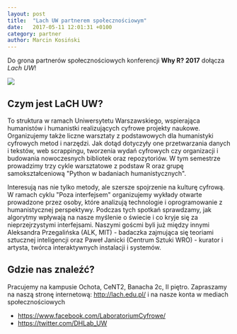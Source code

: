 ```yaml
---
layout: post
title:  "Lach UW partnerem społecznościowym"
date:   2017-05-11 12:01:31 +0100
category: partner
author: Marcin Kosiński
---
```


Do grona partnerów społecznościowych konferencji **Why R? 2017** dołącza *Lach UW*!

<img src="/blog/img/LaCH_logo_RGB.png">

## Czym jest LaCH UW?

To struktura w ramach Uniwersytetu Warszawskiego, wspierająca humanistów i humanistki realizujących cyfrowe projekty naukowe. Organizujemy także liczne warsztaty z podstawowych dla humanistyki cyfrowych metod i narzędzi. Jak dotąd dotyczyły one przetwarzania danych i tekstów, web scrappingu, tworzenia wydań cyfrowych czy organizacji i budowania nowoczesnych bibliotek oraz repozytoriów. W tym semestrze prowadzimy trzy cykle warsztatowe z podstaw R oraz grupę samokształceniową "Python w badaniach humanistycznych".

Interesują nas nie tylko metody, ale szersze spojrzenie na kulturę cyfrową. W ramach cyklu "Poza interfejsem" organizujemy wykłady otwarte prowadzone przez osoby, które analizują technologie i oprogramowanie z humanistycznej perspektywy. Podczas tych spotkań sprawdzamy, jak algorytmy wpływają na nasze myślenie o świecie i co kryje się za nieprzejrzystymi interfejsami. Naszymi goścmi byli już między innymi Aleksandra Przegalińska (ALK, MIT)  - badaczka zajmująca się teoriami sztucznej inteligencji oraz Paweł Janicki (Centrum Sztuki WRO) - kurator i artysta, twórca interaktywnych instalacji i systemów.

## Gdzie nas znaleźć?

Pracujemy na kampusie Ochota, CeNT2, Banacha 2c, II piętro. Zapraszamy na naszą stronę internetową: http://lach.edu.pl/ i na nasze konta w mediach społecznościowych 

- https://www.facebook.com/LaboratoriumCyfrowe/
- https://twitter.com/DHLab_UW

